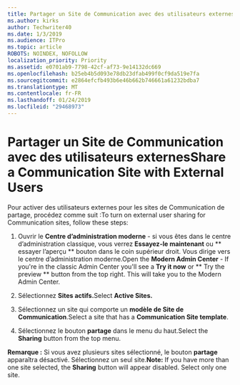 ```yaml
---
title: Partager un Site de Communication avec des utilisateurs externes
ms.author: kirks
author: Techwriter40
ms.date: 1/3/2019
ms.audience: ITPro
ms.topic: article
ROBOTS: NOINDEX, NOFOLLOW
localization_priority: Priority
ms.assetid: e0701ab9-7798-42cf-af73-9e14132dc669
ms.openlocfilehash: b25eb4b5d093e78db23dfab499f0cf9da519e7fa
ms.sourcegitcommit: e2864efcfb493b6e46b662b746661a61232bdba7
ms.translationtype: MT
ms.contentlocale: fr-FR
ms.lasthandoff: 01/24/2019
ms.locfileid: "29468973"
---
```

# <a name="share-a-communication-site-with-external-users"></a><span data-ttu-id="d200f-102">Partager un Site de Communication avec des utilisateurs externes</span><span class="sxs-lookup"><span data-stu-id="d200f-102">Share a Communication Site with External Users</span></span>

<span data-ttu-id="d200f-103">Pour activer des utilisateurs externes pour les sites de Communication de partage, procédez comme suit :</span><span class="sxs-lookup"><span data-stu-id="d200f-103">To turn on external user sharing for Communication sites, follow these steps:</span></span> 
  
1. <span data-ttu-id="d200f-p101">Ouvrir le **Centre d’administration moderne** - si vous êtes dans le centre d’administration classique, vous verrez **Essayez-le maintenant** ou \*\* essayer l’aperçu \*\* bouton dans le coin supérieur droit. Vous dirige vers le centre d’administration moderne.</span><span class="sxs-lookup"><span data-stu-id="d200f-p101">Open the **Modern Admin Center** - If you're in the classic Admin Center you'll see a **Try it now** or \*\* Try the preview \*\* button from the top right. This will take you to the Modern Admin Center.</span></span> 
  
2. <span data-ttu-id="d200f-106">Sélectionnez **Sites actifs.**</span><span class="sxs-lookup"><span data-stu-id="d200f-106">Select **Active Sites.**</span></span>
  
3. <span data-ttu-id="d200f-107">Sélectionnez un site qui comporte un **modèle de Site de Communication**.</span><span class="sxs-lookup"><span data-stu-id="d200f-107">Select a site that has a **Communication Site template**.</span></span> 
  
4. <span data-ttu-id="d200f-108">Sélectionnez le bouton **partage** dans le menu du haut.</span><span class="sxs-lookup"><span data-stu-id="d200f-108">Select the **Sharing** button from the top menu.</span></span> 
  
 <span data-ttu-id="d200f-p102">**Remarque :** Si vous avez plusieurs sites sélectionné, le bouton **partage** apparaîtra désactivé. Sélectionnez un seul site.</span><span class="sxs-lookup"><span data-stu-id="d200f-p102">**Note:** If you have more than one site selected, the **Sharing** button will appear disabled. Select only one site.</span></span> 
  

